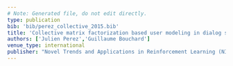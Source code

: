 ```yaml
---
# Note: Generated file, do not edit directly.
type: publication
bib: 'bib/perez_collective_2015.bib'
title: 'Collective matrix factorization based user modeling in dialog systems'
authors: ['Julien Perez','Guillaume Bouchard']
venue_type: international
publisher: "Novel Trends and Applications in Reinforcement Learning (NIPS 2014 Workshop)"
---
```

